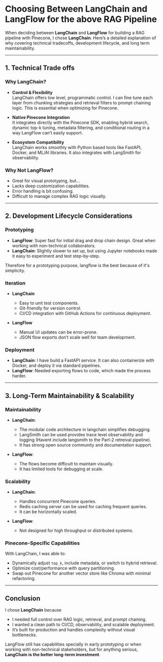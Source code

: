 # Choosing Between LangChain and LangFlow for the above RAG Pipeline

When deciding between **LangChain** and **LangFlow** for building a RAG pipeline with Pinecone, I chose **LangChain**. Here’s a detailed explanation of why covering technical tradecoffs, development lifecycle, and long term maintainability.

---

##  1. Technical Trade offs

### Why LangChain?

- **Control & Flexibility**  
  LangChain offers low level, programmatic control. I can fine tune each layer from chunking strategies and retrieval filters to prompt chaining logic. This is essential when optimizing for Pinecone.

- **Native Pinecone Integration**  
  It integrates directly with the Pinecone SDK, enabling hybrid search, dynamic top-k tuning, metadata filtering, and conditional routing in a way LangFlow can’t easily support.

- **Ecosystem Compatibility**  
  LangChain works smoothly with Python based tools like FastAPI, Docker, and ML/AI libraries. It also integrates with LangSmith for observability.

### Why Not LangFlow?

- Great for visual prototyping, but…
- Lacks deep customization capabilities.
- Error handling is bit confusing.
- Difficult to manage complex RAG logic visually.

---

## 2. Development Lifecycle Considerations

### Prototyping

- **LangFlow**: Super fast for initial drag and drop chain design. Great when working with non-technical collaborators.
- **LangChain**: Slightly slower to set up, but using Jupyter notebooks made it easy to experiment and test step-by-step.

Therefore for a prototyping purpose, langflow is the best because of it's simplicity.

### Iteration

- **LangChain**
  - Easy to unit test components.
  - Git-friendly for version control.
  - CI/CD integration with GitHub Actions for continuous deployment.

- **LangFlow**
  - Manual UI updates can be error-prone.
  - JSON flow exports don’t scale well for team development.

### Deployment

- **LangChain**: I have build a FastAPI service. It can also containerize with Docker, and deploy it via standard pipelines.
- **LangFlow**: Needed exporting flows to code, which made the process harder.

---

## 3. Long-Term Maintainability & Scalability

### Maintainability

- **LangChain**:
  - The modular code architecture in langchain simplifies debugging.
  - LangSmith can be used provides trace level observability and logging (Havent include langsmith to the Part-2 retreival pipeline).
  - It has strong open source community and documentation support.

- **LangFlow**:
  - The flows become difficult to maintain visually.
  - It has limited tools for debugging at scale.

### Scalability

- **LangChain**:
  - Handles concurrent Pinecone queries.
  - Redis caching server can be used for caching frequent queries.
  - It can be horizontally scaled.

- **LangFlow**:
  - Not designed for high throughput or distributed systems.

### Pinecone-Specific Capabilities

With LangChain, I was able to:
- Dynamically adjust `top_k`, include metadata, or switch to hybrid retrieval.
- Optimize cost/performance with query partitioning.
- Swap out Pinecone for another vector store like Chroma with minimal refactoring.

---

## Conclusion

I chose **LangChain** because

- I needed full control over RAG logic, retrieval, and prompt chaining.
- I wanted a clean path to CI/CD, observability, and scalable deployment.
- It’s built for production and handles complexity without visual bottlenecks.

LangFlow still has capabilities specially in early prototyping or when working with non-technical stakeholders, but for anything serious, **LangChain is the better long-term investment**.


